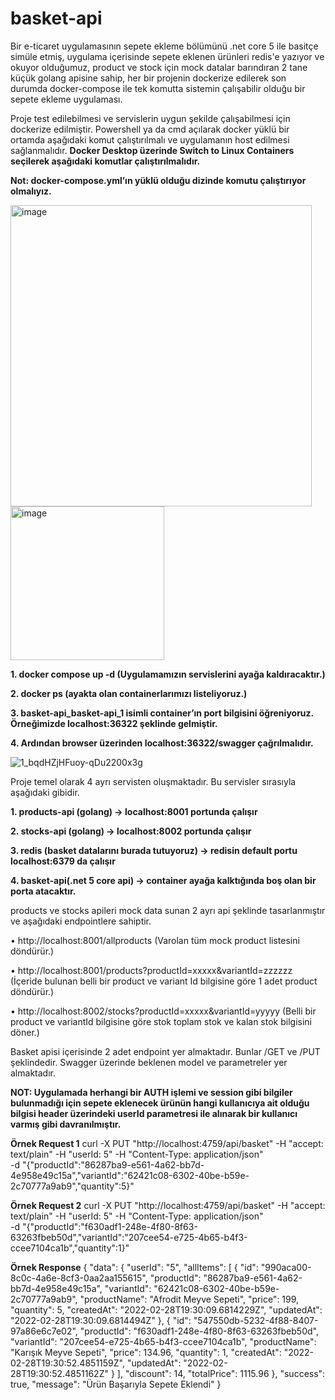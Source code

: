 # basket-api
Bir e-ticaret uygulamasının sepete ekleme bölümünü .net core 5 ile basitçe simüle etmiş, uygulama içerisinde sepete eklenen ürünleri redis'e yazıyor ve okuyor olduğumuz,
product ve stock için mock datalar barındıran 2 tane küçük golang apisine sahip, her bir projenin dockerize edilerek son durumda docker-compose ile tek komutta sistemin
çalışabilir olduğu bir sepete ekleme uygulaması.


Proje test edilebilmesi ve servislerin uygun şekilde çalışabilmesi için dockerize edilmiştir. Powershell ya da cmd açılarak docker yüklü bir ortamda aşağıdaki komut
çalıştırılmalı ve uygulamanın host edilmesi sağlanmalıdır. **Docker Desktop üzerinde Switch to Linux Containers seçilerek aşağıdaki komutlar çalıştırılmalıdır.**

**Not: docker-compose.yml’ın yüklü olduğu dizinde komutu çalıştırıyor olmalıyız.**

<img width="482" alt="image" src="https://user-images.githubusercontent.com/37241737/163678475-4f5575d0-cd80-4c4a-be7c-e8d591be02ee.png">

<img width="246" alt="image" src="https://user-images.githubusercontent.com/37241737/163678493-abbe9aea-8fc9-4738-9fe7-6b336255ac4d.png">

**1.	docker compose up -d (Uygulamamızın servislerini ayağa kaldıracaktır.)**

**2.	docker ps (ayakta olan containerlarımızı listeliyoruz.)**

**3.	basket-api_basket-api_1 isimli container’ın port bilgisini öğreniyoruz. Örneğimizde localhost:36322 şeklinde gelmiştir.**

**4.	Ardından browser üzerinden localhost:36322/swagger çağrılmalıdır.**

![1_bqdHZjHFuoy-qDu2200x3g](https://user-images.githubusercontent.com/37241737/163678630-a2d3a9cb-239f-4607-ad03-287f1182ec0a.png)

Proje temel olarak 4 ayrı servisten oluşmaktadır. Bu servisler sırasıyla aşağıdaki gibidir.

**1.	products-api (golang) → localhost:8001 portunda çalışır**

**2.	stocks-api (golang) → localhost:8002 portunda çalışır**	

**3.	redis (basket datalarını burada tutuyoruz) → redisin default portu localhost:6379 da çalışır**

**4.	basket-api(.net 5 core api) → container ayağa kalktığında boş olan bir porta atacaktır.**

products ve stocks apileri mock data sunan 2 ayrı api şeklinde tasarlanmıştır ve aşağıdaki endpointlere sahiptir.

•	http://localhost:8001/allproducts (Varolan tüm mock product listesini döndürür.)

•	http://localhost:8001/products?productId=xxxxx&variantId=zzzzzz (İçeride bulunan belli bir
product ve variant Id bilgisine göre 1 adet product döndürür.)

•	http://localhost:8002/stocks?productId=xxxxx&variantId=yyyyy (Belli bir product ve variantId bilgisine göre stok toplam stok ve kalan stok bilgisini döner.)

Basket apisi içerisinde 2 adet endpoint yer almaktadır. Bunlar /GET ve /PUT şeklindedir. Swagger üzerinde beklenen model ve parametreler yer almaktadır.

**NOT: Uygulamada herhangi bir AUTH işlemi ve session gibi bilgiler bulunmadığı için sepete eklenecek ürünün hangi kullanıcıya ait olduğu bilgisi header üzerindeki
userId parametresi ile alınarak bir kullanıcı varmış gibi davranılmıştır.**

**Örnek Request 1**
curl  -X  PUT  "http://localhost:4759/api/basket"  -H    "accept:  text/plain"  -H    "userId:  5"  -H    "Content-Type:  application/json"  
-d "{\"productId\":\"86287ba9-e561-4a62-bb7d-4e958e49c15a\",\"variantId\":\"62421c08-6302-40be-b59e-2c70777a9ab9\",\"quantity\":5}"

**Örnek Request 2**
curl  -X  PUT  "http://localhost:4759/api/basket"  -H    "accept:  text/plain"  -H    "userId:  5"  -H    "Content-Type:  application/json"  
-d "{\"productId\":\"f630adf1-248e-4f80-8f63-63263fbeb50d\",\"variantId\":\"207cee54-e725-4b65-b4f3-ccee7104ca1b\",\"quantity\":1}"

**Örnek Response**
{
"data": { "userId":  "5", "allItems":  [
{
"id":  "990aca00-8c0c-4a6e-8cf3-0aa2aa155615", "productId":  "86287ba9-e561-4a62-bb7d-4e958e49c15a", "variantId":  "62421c08-6302-40be-b59e-2c70777a9ab9", "productName":  "Afrodit  Meyve  Sepeti",
"price":  199,
"quantity":  5,
"createdAt":  "2022-02-28T19:30:09.6814229Z", "updatedAt":  "2022-02-28T19:30:09.6814494Z"
},
{
"id":  "547550db-5232-4f88-8407-97a86e6c7e02",
"productId":  "f630adf1-248e-4f80-8f63-63263fbeb50d", "variantId":  "207cee54-e725-4b65-b4f3-ccee7104ca1b", "productName":  "Karışık  Meyve  Sepeti",
"price":  134.96,
"quantity":  1,
"createdAt":  "2022-02-28T19:30:52.4851159Z", "updatedAt":  "2022-02-28T19:30:52.4851162Z"
}
],
"discount":  14,
"totalPrice":  1115.96
},
"success":  true,
"message":  "Ürün  Başarıyla  Sepete  Eklendi"
}

